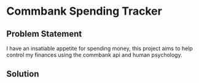 # Commbank Spending Tracker
## Problem Statement
I have an insatiable appetite for spending money, this project aims to help control my finances using the commbank api and human psychology.
## Solution

